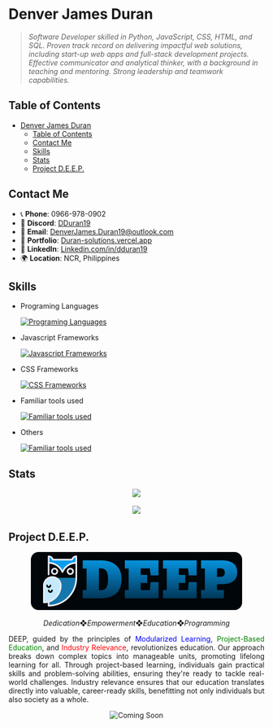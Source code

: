 # Denver James Duran


>*Software Developer skilled in Python, JavaScript, CSS, HTML, and SQL. Proven track record on delivering impactful web solutions, including start-up web apps and full-stack development projects. Effective communicator and analytical thinker, with a background in teaching and mentoring. Strong leadership and teamwork capabilities.*

## Table of Contents
- [Denver James Duran](#denver-james-duran)
  - [Table of Contents](#table-of-contents)
  - [Contact Me](#contact-me)
  - [Skills](#skills)
  - [Stats](#stats)
  - [Project D.E.E.P.](#project-deep)

## Contact Me
- 📞 **Phone**: 0966-978-0902
- 💬 **Discord**: [DDuran19](discordapp.com/users/1086421084523475055)
- 📧 **Email**: [DenverJames.Duran19@outlook.com](mailto:DenverJames.Duran19@outlook.com)
- 💼 **Portfolio**: [Duran-solutions.vercel.app](https://duran-solutions.vercel.app)
- 🔗 **LinkedIn**: [Linkedin.com/in/dduran19](https://www.linkedin.com/in/dduran19/)
- 🌍 **Location**: NCR, Philippines

  
## Skills

- Programing Languages

    [![Programing Languages](https://skillicons.dev/icons?i=js,ts,python,java)](https://skillicons.dev)
- Javascript Frameworks

    [![Javascript Frameworks](https://skillicons.dev/icons?i=svelte,react,vue,nodejs)](https://skillicons.dev)
- CSS Frameworks

    [![CSS Frameworks](https://skillicons.dev/icons?i=bootstrap,tailwind,sass)](https://skillicons.dev)
- Familiar tools used

    [![Familiar tools used](https://skillicons.dev/icons?i=vscode,vite,visualstudio,figma,idea,git,vercel)](https://skillicons.dev)
- Others

    [![Familiar tools used](https://skillicons.dev/icons?i=mongo,firebase,supabase,sqlite,express,fastapi)](https://skillicons.dev)

## Stats
<p align="center">
  <picture >
    <source
      srcset="https://github-readme-stats.vercel.app/api/?username=DDuran19&show_icons=true&theme=dark&custom_title=My%20Stats&ring_color=70e692&border_radius=15"
      media="(prefers-color-scheme: dark)"
    />
    <source
      srcset="https://github-readme-stats.vercel.app/api/?username=DDuran19&show_icons=true&custom_title=My%20Stats&ring_color=70e692&border_radius=15"
      media="(prefers-color-scheme: light), (prefers-color-scheme: no-preference)"
    />
    <img src="https://github-readme-stats.vercel.app/api/?username=DDuran19&show_icons=true&custom_title=My%20Stats&ring_color=70e692&border_radius=15" />
  </picture>
  
</p>
<p align="center">
  
  <picture >
    <source
      srcset="https://github-readme-stats.vercel.app/api/top-langs/?username=DDuran19&show_icons=true&theme=dark&custom_title=My%20Top%205%20Languages&border_radius=15"
      media="(prefers-color-scheme: dark)"
    />
    <source
      srcset="https://github-readme-stats.vercel.app/api/top-langs/?username=DDuran19&show_icons=true&custom_title=My%20Top%205%20Languages&border_radius=15"
      media="(prefers-color-scheme: light), (prefers-color-scheme: no-preference)"
    />
    <img src="https://github-readme-stats.vercel.app/api/top-langs/?username=DDuran19&show_icons=true&custom_title=My%20Top%205%20Languages&border_radius=15" />
  </picture>
  
</p>

## Project D.E.E.P.
<p align="center">
  <img src="https://github.com/Duran-Enterprise/CompanyAssets/blob/e205f3d8dbc3e6ce932ad018f07de3c360344c04/public/assets/logo/fullsize/m-dark-full.png" alt="Project DEEP">
</p>

$$Dedication    ❖    Empowerment    ❖    Education    ❖    Programming $$


<p style="text-align:justify;"> DEEP, guided by the principles of <span style="color:blue;">Modularized Learning</span>, <span style="color:green;">Project-Based Education</span>, and <span style="color:red;">Industry Relevance</span>, revolutionizes education. Our approach breaks down complex topics into manageable units, promoting lifelong learning for all. Through project-based learning, individuals gain practical skills and problem-solving abilities, ensuring they're ready to tackle real-world challenges. Industry relevance ensures that our education translates directly into valuable, career-ready skills, benefitting not only individuals but also society as a whole.</p>
<p align="center">
<img src="https://github.com/DDuran19/DDuran19/assets/128191960/e38aa574-c0f2-4d62-93bb-5a505f8a592b" alt="Coming Soon">
  
</p>
